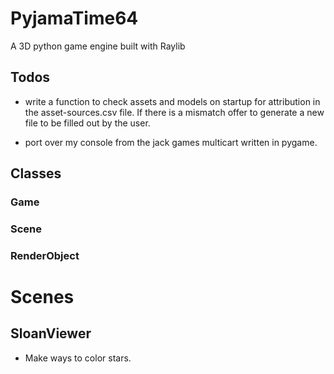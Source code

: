 # PyjamaTime64

A 3D python game engine built with Raylib

## Todos

* write a function to check assets and models on startup for attribution
in the asset-sources.csv file. If there is a mismatch offer to generate
a new file to be filled out by the user.

* port over my console from the jack games multicart written in pygame.

## Classes

### Game

### Scene

### RenderObject

# Scenes

## SloanViewer

* Make ways to color stars.
